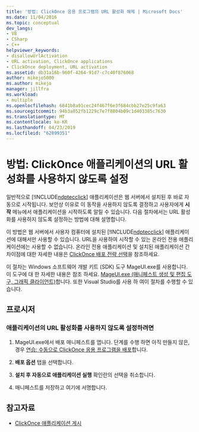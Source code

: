 ```yaml
---
title: '방법: ClickOnce 응용 프로그램의 URL 활성화 해제 | Microsoft Docs'
ms.date: 11/04/2016
ms.topic: conceptual
dev_langs:
- VB
- CSharp
- C++
helpviewer_keywords:
- disallowUrlActivation
- URL activation, ClickOnce applications
- ClickOnce deployment, URL activation
ms.assetid: db31a16b-960f-4264-91d7-c7c40f876068
author: mikejo5000
ms.author: mikejo
manager: jillfra
ms.workload:
- multiple
ms.openlocfilehash: 6841b8a91cec24f467f6e3f684cbb27e25c9fa63
ms.sourcegitcommit: 94b3a052fb1229c7e7f8804b09c1d403385c7630
ms.translationtype: MT
ms.contentlocale: ko-KR
ms.lasthandoff: 04/23/2019
ms.locfileid: "62899351"
---
```

# <a name="how-to-disable-url-activation-of-clickonce-applications"></a>방법: ClickOnce 애플리케이션의 URL 활성화를 사용하지 않도록 설정

일반적으로 [!INCLUDE[ndptecclick](../deployment/includes/ndptecclick_md.md)] 애플리케이션은 웹 서버에서 설치된 후 바로 자동으로 시작됩니다. 보안상 이유로 이 동작을 사용하지 않도록 결정하고 사용자에게 **시작** 메뉴에서 애플리케이션을 시작하도록 알릴 수 있습니다. 다음 절차에서는 URL 활성화를 사용하지 않도록 설정하는 방법에 대해 설명합니다.

이 방법은 웹 서버에서 사용자 컴퓨터에 설치된 [!INCLUDE[ndptecclick](../deployment/includes/ndptecclick_md.md)] 애플리케이션에 대해서만 사용할 수 있습니다. URL을 사용하여 시작할 수 있는 온라인 전용 애플리케이션에는 사용할 수 없습니다. 온라인 전용 애플리케이션 및 설치된 애플리케이션 간 차이점에 대한 자세한 내용은 [ClickOnce 배포 전략 선택](../deployment/choosing-a-clickonce-deployment-strategy.md)을 참조하세요.

이 절차는 Windows 소프트웨어 개발 키트 (SDK) 도구 MageUI.exe를 사용합니다. 이 도구에 대 한 자세한 내용은 참조 하세요. [MageUI.exe (매니페스트 생성 및 편집 도구, 그래픽 클라이언트)](/dotnet/framework/tools/mageui-exe-manifest-generation-and-editing-tool-graphical-client)합니다. 또한 Visual Studio를 사용 하 여이 절차를 수행할 수 있습니다.

## <a name="procedure"></a>프로시저

### <a name="to-disable-url-activation-for-your-application"></a>애플리케이션의 URL 활성화를 사용하지 않도록 설정하려면

1. MageUI.exe에서 배포 매니페스트를 엽니다. 단계를 수행 하면 아직 만들지 않은, 경우 [연습: 수동으로 ClickOnce 응용 프로그램을 배포](../deployment/walkthrough-manually-deploying-a-clickonce-application.md)합니다.

2. **배포 옵션** 탭을 선택합니다.

3. **설치 후 자동으로 애플리케이션 실행** 확인란의 선택을 취소합니다.

4. 매니페스트를 저장하고 여기에 서명합니다.

## <a name="see-also"></a>참고자료

- [ClickOnce 애플리케이션 게시](../deployment/publishing-clickonce-applications.md)